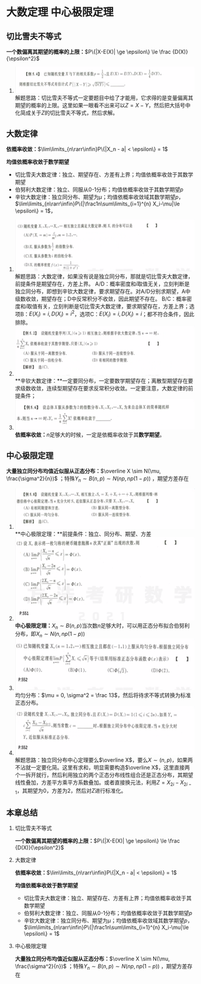 # 大数定理 中心极限定理

## 切比雪夫不等式

**一个数偏离其期望的概率的上限：**$P\{|X-E(X)| \ge \epsilon\} \le \frac {D(X)}{\epsilon^2}$  


1. ![image-20201201082844691](PB5-大数中心.assets/image-20201201082844691.png)
   解题思路：切比雪夫不等式一定要题目中给了才能用，它求得的是变量偏离其期望的概率的上限。这里如果一眼看不出来可以$Z=X-Y$，然后把大括号中化简成关于$Z$的切比雪夫不等式，然后求解。
   

## 大数定律

**依概率收敛：**$\lim\limits_{n\rarr\infin}P\{|X_n - a| < \epsilon\} = 1$ 


**均值依概率收敛于数学期望**

* 切比雪夫大数定律：独立、期望存在、方差有上界；均值依概率收敛于其数学期望
* 伯努利大数定律：独立、同服从0-1分布；均值依概率收敛于其数学期望$p$ 
* 辛钦大数定律：独立同分布、期望为$\mu$；均值依概率收敛域其数学期望$p$，$\lim\limits_{n\rarr\infin}P\{|\frac1n\sum\limits_{i=1}^{n} X_i-\mu|\le \epsilon\} = 1$，

1. ![image-20201201122703290](PB5-大数中心.assets/image-20201201122703290.png)
   解题思路：大数定律，如果没有说是独立同分布，那就是切比雪夫大数定律，前提条件是期望存在，方差上界。
   A/D：概率密度和$i$取值无关，立刻判断是独立同分布，即想到辛钦大数定律，要求期望存在。对A/D分别求期望，A中级数收敛，期望存在；D中反常积分不收敛，因此期望不存在。
   B/C：概率密度和$i$取值有关，立刻判断是切比雪夫大数定律，要求期望存在，方差上界；选项B：$E(X_i) = i, D(X_i) = i^2$，选项C：$E(X_i) = i, D(X_i) = i$；都不符合条件，因此排除。
2. ![image-20201201124448524](PB5-大数中心.assets/image-20201201124448524.png)
   **辛钦大数定律：**一定要同分布，一定要数学期望存在；离散型期望存在要求级数收敛，连续型期望存在要求反常积分收敛。一定要注意，大数定律的前提条件；
3. ![image-20201201124709167](PB5-大数中心.assets/image-20201201124709167.png)
   **依概率收敛：**$n$足够大的时候，一定是依概率收敛于其**数学期望**。

## 中心极限定理

**大量独立同分布均值近似服从正态分布：**$\overline X \sim N(\mu, \frac{\sigma^2}{n})$ ；特殊$Y_n \sim B(n,p) \sim N(np, np(1-p))$ ，期望方差存在

1. ![image-20201201125147224](PB5-大数中心.assets/image-20201201125147224.png)
   **中心极限定理：**前提条件：独立、同分布、期望、方差
2. ![image-20201201125804377](PB5-大数中心.assets/image-20201201125804377.png)
   **中心极限定理：**$X_n \sim B(n,p)$当次数$n$足够大时，可以用正态分布拟合伯努利分布，即$X_n \sim N(n,np(1-p))$ 
3. ![image-20201201130840932](PB5-大数中心.assets/image-20201201130840932.png)
   均匀分布：$\mu = 0, \sigma^2 = \frac 13$，然后将待求不等式转换为标准正态分布。
4. ![image-20201201131405456](PB5-大数中心.assets/image-20201201131405456.png)
   解题思路：独立同分布中心定理要么$\overline X$，要么$X\sim(n,p)$，如果两不沾就一定要化简。这里有求和，明显需要构造$\overline X$，这里直接两个一拆开就行，然后利用独立的两个正态分布线性组合还是正态分布，其期望线性叠加，方差平方乘平方系数叠加。或者直接换元法，利用$Z=X_{2i} - X_{2i-1}$，其期望为0，方差为2，然后对$Z$进行标准化。

## 本章总结

1. 切比雪夫不等式

   **一个数偏离其期望的概率的上限：**$P\{|X-E(X)| \ge \epsilon\} \le \frac {D(X)}{\epsilon^2}$  

2. 大数定律

   **依概率收敛：**$\lim\limits_{n\rarr\infin}P\{|X_n - a| < \epsilon\} = 1$ 


   **均值依概率收敛于数学期望**

   * 切比雪夫大数定律：独立、期望存在、方差有上界；均值依概率收敛于其数学期望
   * 伯努利大数定律：独立、同服从0-1分布；均值依概率收敛于其数学期望$p$ 
   * 辛钦大数定律：独立同分布、期望为$\mu$；均值依概率收敛域其数学期望$p$，$\lim\limits_{n\rarr\infin}P\{|\frac1n\sum\limits_{i=1}^{n} X_i-\mu|\le \epsilon\} = 1$

3. 中心极限定理

   **大量独立同分布均值近似服从正态分布：**$\overline X \sim N(\mu, \frac{\sigma^2}{n})$ ；特殊$Y_n \sim B(n,p) \sim N(np, np(1-p))$ ，期望方差存在

   